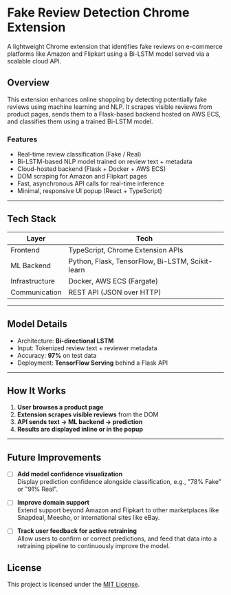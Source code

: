 #  Fake Review Detection Chrome Extension

A lightweight Chrome extension that identifies fake reviews on e-commerce platforms like Amazon and Flipkart using a Bi-LSTM model served via a scalable cloud API.

##  Overview

This extension enhances online shopping by detecting potentially fake reviews using machine learning and NLP. It scrapes visible reviews from product pages, sends them to a Flask-based backend hosted on AWS ECS, and classifies them using a trained Bi-LSTM model.

###  Features

-  Real-time review classification (Fake / Real)
-  Bi-LSTM-based NLP model trained on review text + metadata
-  Cloud-hosted backend (Flask + Docker + AWS ECS)
-  DOM scraping for Amazon and Flipkart pages
-  Fast, asynchronous API calls for real-time inference
-  Minimal, responsive UI popup (React + TypeScript)

---

##  Tech Stack

| Layer          | Tech                                                  |
|----------------|-------------------------------------------------------|
| Frontend       | TypeScript, Chrome Extension APIs              |
| ML Backend     | Python, Flask, TensorFlow, Bi-LSTM, Scikit-learn      |
| Infrastructure | Docker, AWS ECS (Fargate)                             |
| Communication  | REST API (JSON over HTTP)                             |

---

##  Model Details

- Architecture: **Bi-directional LSTM**
- Input: Tokenized review text + reviewer metadata
- Accuracy: **97%** on test data
- Deployment: **TensorFlow Serving** behind a Flask API

---

##  How It Works

1. **User browses a product page**
2. **Extension scrapes visible reviews** from the DOM
3. **API sends text → ML backend → prediction**
4. **Results are displayed inline or in the popup**

---


##  Future Improvements

- [ ] **Add model confidence visualization**  
  Display prediction confidence alongside classification, e.g., "78% Fake" or "91% Real".

- [ ] **Improve domain support**  
  Extend support beyond Amazon and Flipkart to other marketplaces like Snapdeal, Meesho, or international sites like eBay.

- [ ] **Track user feedback for active retraining**  
  Allow users to confirm or correct predictions, and feed that data into a retraining pipeline to continuously improve the model.

##  License

This project is licensed under the [MIT License](./LICENSE).



